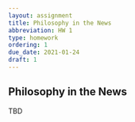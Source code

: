 ```yaml
---
layout: assignment
title: Philosophy in the News
abbreviation: HW 1
type: homework
ordering: 1
due_date: 2021-01-24
draft: 1
---
```


## Philosophy in the News

TBD
